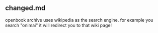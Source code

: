 changed.md
------------
openbook archive uses wikipedia as the search engine.
for example you search "onimai" it will redirect you to 
that wiki page!
